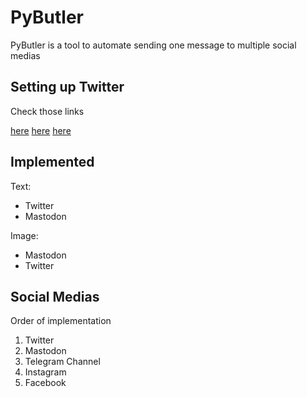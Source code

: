 # PyButler

PyButler is a tool to automate sending one message to multiple social medias

## Setting up Twitter

Check those links

[here](https://tweepy.readthedocs.io/en/v3.5.0/getting_started.html)
[here](https://apps.twitter.com)
[here](https://developer.twitter.com/en/docs/basics/.../access-tokens.html)

## Implemented

Text:
- Twitter
- Mastodon

Image:
- Mastodon
- Twitter

## Social Medias

Order of implementation

1. Twitter
2. Mastodon
3. Telegram Channel
3. Instagram
4. Facebook
